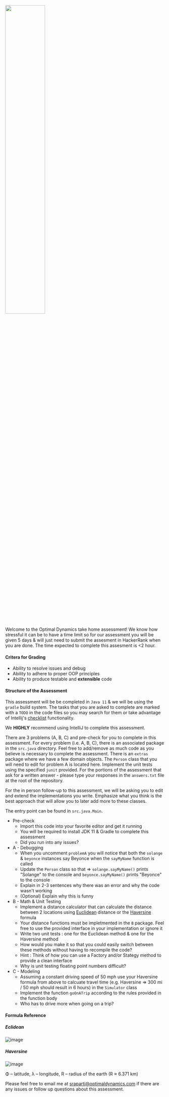 <img src="https://images.squarespace-cdn.com/content/v1/5bcb6986b9144925be49f344/1553181207298-V19P07PLX7LAEW9SLR2C/Logo_Labs.png" width=50%>

Welcome to the Optimal Dynamics take home assessment! We know how stressful it can be to have a time limit so for our assessment you will be given 5 days & will just need to submit the assesment in HackerRank when you are done. The time expected to complete this assesment is <2 hour. 

#### Critera for Grading
- Ability to resolve issues and debug 
- Ability to adhere to proper OOP principles
- Ability to produce testable and **extensible** code

#### Structure of the Assessment 
This assessment will be be completed in `Java 11` & we will be using the `gradle` build system. The tasks that you are asked to complete are marked with a `TODO` in the code files so you may search for them or take advantage of Intellij's [checklist](https://www.jetbrains.com/help/idea/using-todo.html) functionality. 

We **HIGHLY** recommend using IntelliJ to complete this assessment.  

There are 3 problems (A, B, C) and pre-check for you to complete in this assessment. For every problem (i.e. A, B, C), there is an associated package in the `src.java` directory. Feel free to add/remove as much code as you believe is necessary to complete the assessment. There is an `extras` package where we have a few domain objects. The `Person` class that you will need to edit for problem A is located here. Implement the unit tests using the specified `junit` provided. For the portions of the assessment that ask for a written answer - please type your responses in the `answers.txt` file at the root of the repository. 

For the in person follow-up to this assessment, we will be asking you to edit and extend the implementations you write. Emphasize what you think is the best approach that will allow you to later add more to these classes. 

The entry point can be found in `src.java.Main`.

* Pre-check
    * Import this code into your favorite editor and get it running
    * You will be required to install JDK 11 & Gradle to complete this assessment
    * Did you run into any issues? 
* A - Debugging
    * When you uncomment `problemA` you will notice that both the `solange` & `beyonce` instances say Beyonce when the `sayMyName` function is called
    * Update the `Person` class so that => `solange.sayMyName()` prints "Solange" to the console and `beyonce.sayMyName()` prints "Beyonce" to the console
    * Explain in 2-3 sentences why there was an error and why the code wasn't working
    * (Optional) Explain why this is funny
* B - Math & Unit Testing
    * Implement a distance calculator that can calculate the distance between 2 locations using [Euclidean](#eclidean) distance or the [Haversine](#haversine) formula 
    * Your distance functions must be impletmented in the `B` package. Feel free to use the provided interface in your implementation or ignore it
    * Write two unit tests : one for the Euclidean method & one for the Haversine method
    * How would you make it so that you could easily switch between these methods without having to recompile the code? 
    * Hint : Think of how you can use a Factory and/or Stategy method to provide a clean interface
    * Why is unit testing floating point numbers difficult? 
* C - Modeling
    * Assuming a constant driving speed of 50 mph use your Haversine formula from above to calcuate travel time (e.g. Haversine => 300 mi / 50 mph should result in 6 hours) in the `Simulator` class
    * Implement the function `goOnATrip` according to the rules provided in the function body
    * Who has to drive more when going on a trip? 

#### Formula Reference

##### Eclidean
![image](https://user-images.githubusercontent.com/41996797/135862352-846f2279-8b74-43ac-b17a-1d2548a5cec2.png)

##### Haversine
![image](https://user-images.githubusercontent.com/41996797/135862627-5e814b76-b27b-4b05-b874-2d818b713958.png)

Φ – latitude, λ – longitude, R – radius of the earth (R ≈ 6.371 km)

Please feel free to email me at sraparti@optimaldynamics.com if there are any issues or follow up questions about this assessment.
